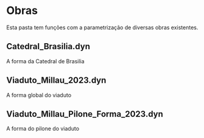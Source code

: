 # Obras 

Esta pasta tem funções com a parametrização de diversas obras existentes. 

## Catedral_Brasilia.dyn
A forma da Catedral de Brasilia

## Viaduto_Millau_2023.dyn
A forma global do viaduto

## Viaduto_Millau_Pilone_Forma_2023.dyn
A forma do pilone do viaduto
